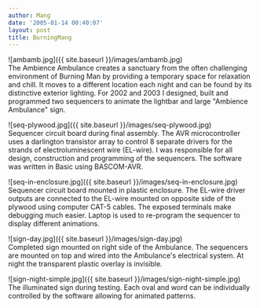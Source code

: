 ```yaml
---
author: Mang
date: '2005-01-14 00:40:07'
layout: post
title: BurningMang
---
```


![ambamb.jpg]({{ site.baseurl }}/images/ambamb.jpg)<br>
The Ambience Ambulance creates a sanctuary from the often challenging environment of Burning Man by providing a temporary space for relaxation and chill.  It moves to a different location each night and can be found by its distinctive exterior lighting.  For 2002 and 2003 I designed, built and programmed two sequencers to animate the lightbar and large "Ambience Ambulance" sign.

![seq-plywood.jpg]({{ site.baseurl }}/images/seq-plywood.jpg)<br>
Sequencer circuit board during final assembly.  The AVR microcontroller uses a darlington transistor array to control 8 separate drivers for the strands of electroluminescent wire (EL-wire).  I was responsible for all design, construction and programming of the sequencers.  The software was written in Basic using BASCOM-AVR.

![seq-in-enclosure.jpg]({{ site.baseurl }}/images/seq-in-enclosure.jpg)<br>
Sequencer circuit board mounted in plastic enclosure.  The EL-wire driver outputs are connected to the EL-wire mounted on opposite side of the plywood using computer CAT-5 cables.  The exposed terminals make debugging much easier.  Laptop is used to re-program the sequencer to display different animations.

![sign-day.jpg]({{ site.baseurl }}/images/sign-day.jpg)<br>
Completed sign mounted on right side of the Ambulance.  The sequencers are mounted on top and wired into the Ambulance's electrical system.  At night the transparent plastic overlay is invisible.

![sign-night-simple.jpg]({{ site.baseurl }}/images/sign-night-simple.jpg)<br>
The illuminated sign during testing.  Each oval and word can be individually controlled by the software allowing for animated patterns.
